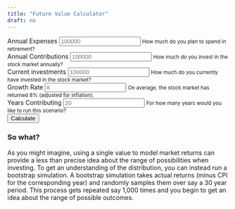 ```yaml
---
title: "Future Value Calculator"
draft: no
---
```


<script src="https://unpkg.com/intersection-observer"></script>
<script src="https://unpkg.com/scrollama"></script>
<script src="https://d3js.org/d3.v6.js"></script>

<main>
<form>
  <div class="container">
    <div class="row">
      <div class="form-group col-sm-6">
        <label for="annual_expenses">Annual Expenses</label>
        <input type="numeric" class="form-control" id="annual_expenses" aria-describedby="annual_expenses_help" placeholder="100000">
        <small id="annual_expenses_help" class="form-text text-muted">How much do you plan to spend in retirement?</small>
      </div>
      <div class="form-group col-sm-6">
        <label for="annual_contributions">Annual Contributions</label>
        <input type="numeric" class="form-control" id="annual_contributions" aria-describedby="annual_contributions_help" placeholder="100000">
        <small id="annual_contributions_help" class="form-text text-muted">How much do you invest in the stock market annually?</small>
      </div>
    </div>
    <div class="row">
      <div class="form-group col-sm-4">
        <label for="current_investments">Current investments</label>
        <input type="numeric" class="form-control" id="current_investments" aria-describedby="current_investments_help" placeholder="100000">
        <small id="current_investments_help" class="form-text text-muted">How much do you currently have invested in the stock market?</small>
      </div>
      <div class="form-group col-sm-4">
        <label for="growth_rate">Growth Rate</label>
        <input type="numeric" class="form-control" id="current_investments" aria-describedby="current_investments_help" placeholder="8">
        <small id="current_investments_help" class="form-text text-muted">On average, the stock market has returned 8% (adjusted for inflation).</small>
      </div>
      <div class="form-group col-sm-4">
        <label for="years_contributing">Years Contributing</label>
        <input type="numeric" class="form-control" id="years_contributing" aria-describedby="years_contributing" placeholder="20">
        <small id="years_contributing_help" class="form-text text-muted">For how many years would you like to run this scenario?</small>
      </div>
    </div>
    <button class="btn btn-primary vis-btn" onclick="runfv()">Calculate</button>
  </div>
</form>
<section id="scrolly3">
    <figure>
      <div id="random_walk"></div>
    </figure>
</section>
  
<section>

### So what?
As you might imagine, using a single value to model market returns can provide a less than precise idea about the range of possibilities when investing. To get an understanding of the distribution, you can instead run a bootstrap simulation. A bootstrap simulation takes actual returns (minus CPI for the corresponding year) and randomly samples them over say a 30 year period. This process gets repeated say 1,000 times and you begin to get an idea about the range of possible outcomes.
  </section>
</main>


<style>

  #scrolly1, #scrolly2 {
    position: relative;
    background-color: #ffffff;
    padding: 1rem;
  }

  article {
    position: relative;
    padding: 0;
    max-width: 20rem;
    margin: 0 auto;
  }
  figure {
    position: -webkit-sticky;
    position: sticky;
    left: 0;
    width: 100%;
    margin: 0;
    -webkit-transform: translate3d(0, 0, 0);
    -moz-transform: translate3d(0, 0, 0);
    transform: translate3d(0, 0, 0);
    background-color: #fff;
    -webkit-transform:translateZ(0px);
    -moz-transform:translateZ(0px);
    -o-transform:translateZ(0px);
    transform:translateZ(0px);
    z-index:0;
  }
  
  figure p {
    text-align: center;
    padding: 1rem;
    position: absolute;
    top: 50%;
    left: 50%;
    -moz-transform: translate(-50%, -50%);
    -webkit-transform: translate(-50%, -50%);
    transform: translate(-50%, -50%);
    -webkit-transform:translateZ(0px);
    -moz-transform:translateZ(0px);
    -o-transform:translateZ(0px);
    transform:translateZ(0px);
    z-index:0;
    font-size: 8rem;
    font-weight: 900;
    color: #fff;
  }
  .step {
    position: relative;
    margin: 0 auto 2rem auto;
    color: #000000;
    // background-color: rgba(0, 0, 0, .1);
    background-color: #fff;
    border: 1px solid;
    box-shadow: 2px 5px 2px 2px #888888;
    text-align: center;
    -webkit-transform:translateZ(0px);
    -moz-transform:translateZ(1000px);
    -o-transform:translateZ(1000px);
    transform:translateZ(1000px);
    z-index:1000;
  }
  .step:last-child {
    margin-bottom: 80vh;
  }
  .step.is-active p {
    background-color: #3CB371;
    color: #fff;
  }
  .step p {
    text-align: center;
    padding: 1rem;
    font-size: 1.5rem;
    background-color: #d5d5d5;
    color: #fff;
  }
  .step div {
    padding-left: .5rem;
    padding-right: .5rem;
  }
  
  .btn-holder {
    text-align: center;
  }

</style>



<script>



  

</script>

